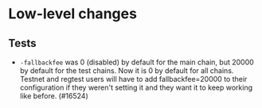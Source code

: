 
Low-level changes
=================

Tests
---

- `-fallbackfee` was 0 (disabled) by default for the main chain, but 20000 by default for the test chains. Now it is 0 by default for all chains. Testnet and regtest users will have to add fallbackfee=20000 to their configuration if they weren't setting it and they want it to keep working like before. (#16524)
